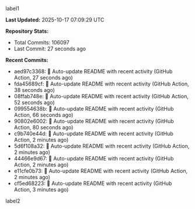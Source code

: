 
label1 
<!-- ACTIVITY_START -->
**Last Updated:** 2025-10-17 07:09:29 UTC

**Repository Stats:**
- Total Commits: 106097
- Last Commit: 27 seconds ago

**Recent Commits:**
- aed97c3368: 🤖 Auto-update README with recent activity (GitHub Action, 27 seconds ago)
- fda45689cf: 🤖 Auto-update README with recent activity (GitHub Action, 38 seconds ago)
- 08ffab748e: 🤖 Auto-update README with recent activity (GitHub Action, 52 seconds ago)
- 099554638b: 🤖 Auto-update README with recent activity (GitHub Action, 66 seconds ago)
- 90802e6002: 🤖 Auto-update README with recent activity (GitHub Action, 80 seconds ago)
- c9b740e44d: 🤖 Auto-update README with recent activity (GitHub Action, 2 minutes ago)
- 5d6f108a32: 🤖 Auto-update README with recent activity (GitHub Action, 2 minutes ago)
- 44466e9d67: 🤖 Auto-update README with recent activity (GitHub Action, 2 minutes ago)
- e11cfe0b73: 🤖 Auto-update README with recent activity (GitHub Action, 2 minutes ago)
- cf5ed68223: 🤖 Auto-update README with recent activity (GitHub Action, 3 minutes ago)
<!-- ACTIVITY_END -->

label2
